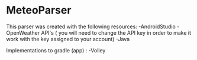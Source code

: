 # MeteoParser
This parser was created with the following resources:
-AndroidStudio
-OpenWeather API's ( you will need to change the API key in order to make it work with the key assigned to your account)
-Java

Implementations to gradle (app) : 
-Volley
